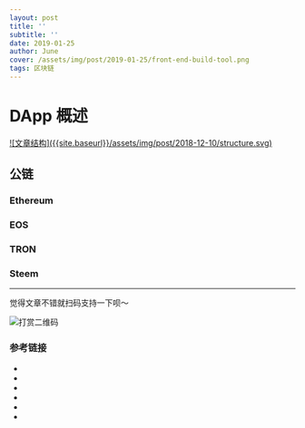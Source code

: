 ```yaml
---
layout: post
title: ''
subtitle: ''
date: 2019-01-25
author: June
cover: /assets/img/post/2019-01-25/front-end-build-tool.png
tags: 区块链
---
```


# DApp 概述

<a data-fancybox="gallery" href="{{site.baseurl}}/assets/img/post/2018-12-10/structure.svg">
![文章结构]({{site.baseurl}}/assets/img/post/2018-12-10/structure.svg)
</a>

## 公链

### Ethereum



### EOS



### TRON



### Steem

---

觉得文章不错就扫码支持一下呗～

![打赏二维码]({{site.baseurl}}/assets/img/post/pay-qr.jpg)

### 参考链接

* []()
* []()
* []()
* []()
* []()
* []()